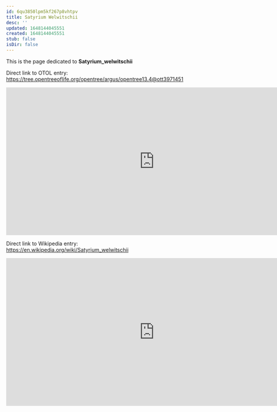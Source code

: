 ```yaml
---
id: 6qu3850lpm5kf267p8vhtpv
title: Satyrium Welwitschii
desc: ''
updated: 1648144045551
created: 1648144045551
stub: false
isDir: false
---
```

This is the page dedicated to **Satyrium_welwitschii**


Direct link to OTOL entry: https://tree.opentreeoflife.org/opentree/argus/opentree13.4@ott3971451



<html>
    <body>
    <iframe src="https://tree.opentreeoflife.org/opentree/argus/opentree13.4@ott3971451"
    width="800" height="400" frameborder="0" allowfullscreen> </iframe>
    </body>
</html>
    


Direct link to Wikipedia entry: https://en.wikipedia.org/wiki/Satyrium_welwitschii



<html>
    <body>
    <iframe src="https://en.wikipedia.org/wiki/Satyrium_welwitschii"
    width="800" height="400" frameborder="0" allowfullscreen> </iframe>
    </body>
</html>
    
